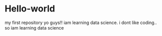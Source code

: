 # Hello-world
my first repository
yo guys!!
iam learning data science.
i dont like coding.. so iam learning data science
